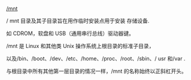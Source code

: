 [/mnt ](http://www.linfo.org/mnt.html)

/ mnt 目录及其子目录旨在用作临时安装点用于安装 存储设备.

如 CDROM，软盘和 USB（通用串行总线）驱动器键。

/mnt 是 Linux 和其他类 Unix 操作系统上根目录的标准子目录，

以及/bin、/boot、/dev、/etc、/home、/proc、/root、/sbin、/ usr 和/var .

与根目录中所有其他第一层目录的情况一样，/mnt 的名称始终以正斜杠开头。

